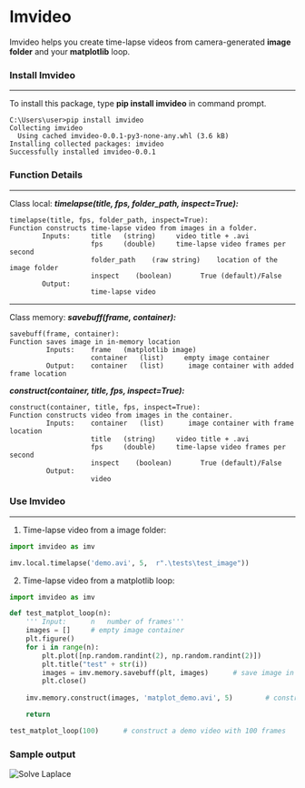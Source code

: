 # Imvideo 

Imvideo helps you create time-lapse videos from camera-generated **image folder** and your **matplotlib** loop.

### Install Imvideo

------

To install this package, type **pip install imvideo** in command prompt.

```None
C:\Users\user>pip install imvideo
Collecting imvideo
  Using cached imvideo-0.0.1-py3-none-any.whl (3.6 kB)
Installing collected packages: imvideo
Successfully installed imvideo-0.0.1
```

### Function Details

------

Class local:	***timelapse(title, fps, folder_path, inspect=True):***

```
timelapse(title, fps, folder_path, inspect=True):
Function constructs time-lapse video from images in a folder.
        Inputs:     title   (string)     video title + .avi
                    fps     (double)     time-lapse video frames per second 
                    folder_path    (raw string)    location of the image folder
                    inspect    (boolean)       True (default)/False
        Output:
                    time-lapse video
```

------

Class memory: 	***savebuff(frame, container):***

```
savebuff(frame, container):
Function saves image in in-memory location
         Inputs:    frame   (matplotlib image)  
                    container   (list)     empty image container
         Output:    container   (list)      image container with added frame location
```

***construct(container, title, fps, inspect=True):***

```
construct(container, title, fps, inspect=True):
Function constructs video from images in the container.
         Inputs:    container   (list)      image container with frame location
                    title   (string)     video title + .avi
                    fps     (double)     time-lapse video frames per second 
                    inspect    (boolean)       True (default)/False
         Output:
                    video
```

### Use Imvideo

------

1. Time-lapse video from a image folder:

```python
import imvideo as imv

imv.local.timelapse('demo.avi', 5,  r".\tests\test_image"))
```

2. Time-lapse video from a matplotlib loop:

```python
import imvideo as imv

def test_matplot_loop(n):
    ''' Input:      n   number of frames'''
    images = []     # empty image container
    plt.figure()    
    for i in range(n):
        plt.plot([np.random.randint(2), np.random.randint(2)])
        plt.title("test" + str(i))
        images = imv.memory.savebuff(plt, images)      # save image in in-memory location
        plt.close()
    
    imv.memory.construct(images, 'matplot_demo.avi', 5)        # construct video; 5 fps

    return 

test_matplot_loop(100)      # construct a demo video with 100 frames
```

### Sample output

![Solve Laplace](https://github.com/xli2522/LaplaceRelaxation/blob/master/solution.gif?raw=true)
